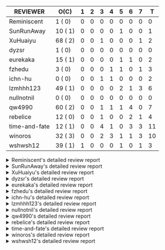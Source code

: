 |   REVIEWER    |  O(C)   | 1 | 2 | 3 | 4 | 5 | 6 | 7 | T  |
|---------------|---------|---|---|---|---|---|---|---|----|
| Reminiscent   |  1 ( 0) | 0 | 0 | 0 | 0 | 0 | 0 | 0 |  0 |
| SunRunAway    | 10 ( 1) | 0 | 0 | 0 | 0 | 1 | 0 | 0 |  1 |
| XuHuaiyu      | 68 ( 2) | 0 | 0 | 1 | 0 | 0 | 0 | 1 |  2 |
| dyzsr         |  1 ( 0) | 0 | 0 | 0 | 0 | 0 | 0 | 0 |  0 |
| eurekaka      | 15 ( 1) | 0 | 0 | 0 | 0 | 1 | 1 | 0 |  2 |
| fzhedu        |  3 ( 0) | 0 | 0 | 0 | 1 | 1 | 0 | 1 |  3 |
| ichn-hu       |  0 ( 0) | 0 | 0 | 1 | 1 | 0 | 0 | 0 |  2 |
| lzmhhh123     | 49 ( 1) | 0 | 0 | 0 | 0 | 2 | 1 | 3 |  6 |
| nullnotnil    |  0 ( 0) | 0 | 0 | 0 | 0 | 0 | 0 | 0 |  0 |
| qw4990        | 60 ( 2) | 0 | 0 | 1 | 1 | 1 | 4 | 0 |  7 |
| rebelice      | 12 ( 0) | 0 | 0 | 1 | 0 | 0 | 2 | 1 |  4 |
| time-and-fate | 12 ( 1) | 0 | 0 | 4 | 1 | 0 | 3 | 3 | 11 |
| winoros       | 32 ( 3) | 0 | 0 | 2 | 3 | 1 | 1 | 3 | 10 |
| wshwsh12      | 39 ( 1) | 1 | 0 | 0 | 0 | 1 | 0 | 1 |  3 |


<details> 
  <summary>Reminiscent's detailed review report</summary> 

## To Be Reviewed

|    REPO    |                                                              PR                                                               | C | LASTED |
|------------|-------------------------------------------------------------------------------------------------------------------------------|---|--------|
| tidb/24016 | [planner: fix index-out-of-range error when checking only_full_group_by (#23844)](https://github.com/pingcap/tidb/pull/24016) |   | 46d21h |


## Reviewed in Last 7 Days

| REPO | PR | C | D | R |
|------|----|---|---|---|


</details> 


<details> 
  <summary>SunRunAway's detailed review report</summary> 

## To Be Reviewed

|    REPO    |                                                                  PR                                                                   | C | LASTED  |
|------------|---------------------------------------------------------------------------------------------------------------------------------------|---|---------|
| tidb/19178 | [executor: Refactor probe channel](https://github.com/pingcap/tidb/pull/19178)                                                        |   | 290d19h |
| tidb/19807 | [executor: parallel evaluation for hash aggregate distinct](https://github.com/pingcap/tidb/pull/19807)                               |   | 268d13h |
| tidb/19900 | [executor: enable inline projection for sort&topN](https://github.com/pingcap/tidb/pull/19900)                                        | Y | 263d20h |
| tidb/20140 | [expressions: Support `bin-to-uuid` and `uuid-to-bin`](https://github.com/pingcap/tidb/pull/20140)                                    |   | 251d0h  |
| tidb/21207 | [planner: fix the inappropriate out-of-range range estimation rule](https://github.com/pingcap/tidb/pull/21207)                       |   | 188d21h |
| tidb/21834 | [planner: enhanced index range calculation plan](https://github.com/pingcap/tidb/pull/21834)                                          |   | 165d21h |
| tidb/21878 | [planner: do not push down lock to pointGet/bacthPointGet when selection exists](https://github.com/pingcap/tidb/pull/21878)          |   | 163d20h |
| tidb/21956 | [planner/preprocessor: disallow into-outfile clause in some place](https://github.com/pingcap/tidb/pull/21956)                        |   | 159d1h  |
| tidb/22217 | [*: rewrite origin SQL with default DB for SQL bindings (#21275)](https://github.com/pingcap/tidb/pull/22217)                         |   | 144d20h |
| tidb/22379 | [[experiment] executor: allow aggregation to spill disk when running out of memory quota](https://github.com/pingcap/tidb/pull/22379) |   | 137d21h |


## Reviewed in Last 7 Days

|   REPO    |                                   PR                                   | C | D |  R   |
|-----------|------------------------------------------------------------------------|---|---|------|
| docs/5647 | [Add documentation for SEM](https://github.com/pingcap/docs/pull/5647) |   | 5 | 7d5h |


</details> 


<details> 
  <summary>XuHuaiyu's detailed review report</summary> 

## To Be Reviewed

|     REPO     |                                                                              PR                                                                               | C | LASTED  |
|--------------|---------------------------------------------------------------------------------------------------------------------------------------------------------------|---|---------|
| docs-cn/5561 | [Add sql optimization-related docs to toc](https://github.com/pingcap/docs-cn/pull/5561)                                                                      |   | 97d17h  |
| tidb/19900   | [executor: enable inline projection for sort&topN](https://github.com/pingcap/tidb/pull/19900)                                                                | Y | 263d20h |
| docs/5699    | [Add documentation for TiDB specific SQL functions](https://github.com/pingcap/docs/pull/5699)                                                                |   | 4d18h   |
| tidb/19957   | [executor: add builtin aggregate function `json_arrayagg`](https://github.com/pingcap/tidb/pull/19957)                                                        | Y | 261d16h |
| tidb/20140   | [expressions: Support `bin-to-uuid` and `uuid-to-bin`](https://github.com/pingcap/tidb/pull/20140)                                                            |   | 251d0h  |
| tidb/20790   | [collation: add pinyin collation for chinese charset support](https://github.com/pingcap/tidb/pull/20790)                                                     |   | 208d23h |
| tidb/21064   | [planner, executor: fix cast not check error](https://github.com/pingcap/tidb/pull/21064)                                                                     |   | 196d11h |
| tidb/21334   | [*: make rollback work on user-defined variables](https://github.com/pingcap/tidb/pull/21334)                                                                 |   | 185d16h |
| tidb/21401   | [expression: incompatibility with MySQL for ADDTIME()](https://github.com/pingcap/tidb/pull/21401)                                                            |   | 181d13h |
| tidb/21536   | [executor: add slow-log file meta cache to avoid repeat read file meta information](https://github.com/pingcap/tidb/pull/21536)                               |   | 174d17h |
| tidb/21564   | [ddl: fix Incorrect behavior of NO_ZERO_DATE when altering table](https://github.com/pingcap/tidb/pull/21564)                                                 |   | 173d18h |
| tidb/22131   | [privilege: remove leading and trailing space when create user and role](https://github.com/pingcap/tidb/pull/22131)                                          |   | 150d21h |
| tidb/22163   | [expression: separated arithmeticMinusIntSig](https://github.com/pingcap/tidb/pull/22163)                                                                     |   | 146d15h |
| tidb/22186   | [executor: fix select into outfile with year type column has no data (#22175)](https://github.com/pingcap/tidb/pull/22186)                                    |   | 145d18h |
| tidb/22616   | [expression: from_unixtime accept 64-bit integers](https://github.com/pingcap/tidb/pull/22616)                                                                |   | 122d1h  |
| tidb/22631   | [executor: refine window processor](https://github.com/pingcap/tidb/pull/22631)                                                                               |   | 120d1h  |
| tidb/22696   | [expression: enable arithmetic Mod push down](https://github.com/pingcap/tidb/pull/22696)                                                                     |   | 116d19h |
| tidb/22711   | [executor: Fix inline schema name](https://github.com/pingcap/tidb/pull/22711)                                                                                |   | 116d14h |
| tidb/22722   | [planner, errno: make error code of ErrMixOfGroupFuncAndFields consistent with MySQL](https://github.com/pingcap/tidb/pull/22722)                             |   | 115d23h |
| tidb/23012   | [executor: fix affected rows of ddls and complete uint tests](https://github.com/pingcap/tidb/pull/23012)                                                     |   | 91d19h  |
| tidb/23295   | [util, types: don't let SPM be affected by charset (#23161)](https://github.com/pingcap/tidb/pull/23295)                                                      |   | 79d14h  |
| tidb/23336   | [expression: fix unexpected constant fold when year compare string (#23281)](https://github.com/pingcap/tidb/pull/23336)                                      |   | 75d21h  |
| tidb/23348   | [planner: show cast type in EXPLAIN in coptask (#23123)](https://github.com/pingcap/tidb/pull/23348)                                                          |   | 75d20h  |
| tidb/23350   | [util/stringutil, util/ranger, planner: use hierarchical separators to simplify the parsing for info of EXPLAIN ](https://github.com/pingcap/tidb/pull/23350) |   | 75d20h  |
| tidb/23398   | [expression: fix refine compare constant (#23339)](https://github.com/pingcap/tidb/pull/23398)                                                                |   | 73d20h  |
| tidb/23405   | [domain: remove the exit chan, use context](https://github.com/pingcap/tidb/pull/23405)                                                                       |   | 73d19h  |
| tidb/23433   | [WIP: speed up for slow query logs retrieving ](https://github.com/pingcap/tidb/pull/23433)                                                                   |   | 72d19h  |
| tidb/23497   | [expression: Let TiDB use Hyperscan to support multi-pattern-match](https://github.com/pingcap/tidb/pull/23497)                                               |   | 68d0h   |
| tidb/23562   | [execution: reuse iterator in hash join](https://github.com/pingcap/tidb/pull/23562)                                                                          |   | 66d15h  |
| tidb/23640   | [*: fix the bug about YEAR(0.9) returns NULL instead of 0 in NO_ZERO_DATE mode](https://github.com/pingcap/tidb/pull/23640)                                   |   | 62d15h  |
| tidb/23661   | [expression: Maintain separate scalar function pushdown lists for each engine instead of unified. (#23284)](https://github.com/pingcap/tidb/pull/23661)       |   | 61d22h  |
| tidb/23884   | [Metric: Collect TiKV Read Duration Metric for SLI/SLO](https://github.com/pingcap/tidb/pull/23884)                                                           |   | 53d22h  |
| tidb/23964   | [executor: GROUP_CONCAT(float) is not compatible with mysql](https://github.com/pingcap/tidb/pull/23964)                                                      |   | 48d19h  |
| tidb/24016   | [planner: fix index-out-of-range error when checking only_full_group_by (#23844)](https://github.com/pingcap/tidb/pull/24016)                                 |   | 46d21h  |
| tidb/24033   | [statistics: fix some unstable tests in global stats (#23502)](https://github.com/pingcap/tidb/pull/24033)                                                    |   | 46d11h  |
| tidb/24053   | [executor: fix wrong convert from bit to string when do projection (#23960)](https://github.com/pingcap/tidb/pull/24053)                                      |   | 45d18h  |
| tidb/24061   | [statistics: fix some potential panic in statistics (#23988)](https://github.com/pingcap/tidb/pull/24061)                                                     |   | 45d15h  |
| tidb/24079   | [planner: change descScanFactor to scanFactor when ExpectedCount is small. (#23972)](https://github.com/pingcap/tidb/pull/24079)                              |   | 44d22h  |
| tidb/24155   | [planner, executor: fix index merge partial table scan schema (#23936)](https://github.com/pingcap/tidb/pull/24155)                                           |   | 40d22h  |
| tidb/24179   | [expression: fix float64 overflow check in plus/minus real function](https://github.com/pingcap/tidb/pull/24179)                                              |   | 40d1h   |
| tidb/24228   | [executor: skip TestPrepareStmtAfterIsolationReadChange when race enable (#24200)](https://github.com/pingcap/tidb/pull/24228)                                |   | 38d0h   |
| tidb/24229   | [executor: speed up race test TestInsertReorgDelete (#24208)](https://github.com/pingcap/tidb/pull/24229)                                                     |   | 37d23h  |
| tidb/24234   | [executor: skip TestMppExecution when race is enabled (#24222)](https://github.com/pingcap/tidb/pull/24234)                                                   |   | 37d20h  |
| tidb/24241   | [planner/core: remove random test to reduce CI time (#24207)](https://github.com/pingcap/tidb/pull/24241)                                                     |   | 37d17h  |
| tidb/24267   | [expression: fix wrong flen infer for bit constant (#23867)](https://github.com/pingcap/tidb/pull/24267)                                                      |   | 35d20h  |
| tidb/24287   | [planner/core: support union all for mpp.](https://github.com/pingcap/tidb/pull/24287)                                                                        |   | 34d21h  |
| tidb/24341   | [executor: fix projection executor panic and add failpoint test (#24231)](https://github.com/pingcap/tidb/pull/24341)                                         |   | 32d22h  |
| tidb/24345   | [executor: fix data race of parallel apply operator (#24257)](https://github.com/pingcap/tidb/pull/24345)                                                     |   | 32d21h  |
| tidb/24354   | [expression: fix wrong type infer for agg function when type is null (#24290)](https://github.com/pingcap/tidb/pull/24354)                                    |   | 32d19h  |
| tidb/24371   | [*: avoid create new parser object in prepared exec](https://github.com/pingcap/tidb/pull/24371)                                                              |   | 31d22h  |
| tidb/24466   | [test: fix unstable TestIssue20658 (#24425)](https://github.com/pingcap/tidb/pull/24466)                                                                      |   | 23d17h  |
| tidb/24488   | [planner: let CopTiFlashConcurrencyFactor inflence the cost of whole plan (#24157)](https://github.com/pingcap/tidb/pull/24488)                               |   | 22d20h  |
| tidb/24489   | [planner: clone possible properties before saving them (#24204)](https://github.com/pingcap/tidb/pull/24489)                                                  |   | 22d19h  |
| tidb/24671   | [(DNM) Revert "planner, executor: enable inline projection for Limit (#20288)"](https://github.com/pingcap/tidb/pull/24671)                                   |   | 16d18h  |
| tidb/24772   | [executor: fix wrong enum key in point get (#24618)](https://github.com/pingcap/tidb/pull/24772)                                                              |   | 11d9h   |
| tidb/24802   | [executor: add table name in log (#24666)](https://github.com/pingcap/tidb/pull/24802)                                                                        |   | 10d18h  |
| tidb/24803   | [[DNM] Batch mode](https://github.com/pingcap/tidb/pull/24803)                                                                                                |   | 10d17h  |
| tidb/24809   | [executor: add CTEExec and CTETableReaderExec](https://github.com/pingcap/tidb/pull/24809)                                                                    |   | 10d1h   |
| tidb/24816   | [*: fix inconsistent spelling "Sql"](https://github.com/pingcap/tidb/pull/24816)                                                                              |   | 9d22h   |
| tidb/24824   | [executor: fix index join panic on prefix index on some cases (#24568)](https://github.com/pingcap/tidb/pull/24824)                                           |   | 9d20h   |
| tidb/24867   | [ddl: add admin_checksum_table compatibility for temporary table](https://github.com/pingcap/tidb/pull/24867)                                                 |   | 6d14h   |
| tidb/24889   | [types: warning information is inconsistent with MySQL when convert string to double/float](https://github.com/pingcap/tidb/pull/24889)                       |   | 5d16h   |
| tidb/24892   | [*: use pprof profile to collect CPU time group by SQL and plan digest](https://github.com/pingcap/tidb/pull/24892)                                           |   | 5d14h   |
| tidb/24913   | [planner: fix incorrect usage of UNION and INTO](https://github.com/pingcap/tidb/pull/24913)                                                                  |   | 4d1h    |
| tidb/24915   | [expresssion: determine the field type of control function with enum type (#24830)](https://github.com/pingcap/tidb/pull/24915)                               |   | 4d0h    |
| tidb/24931   | [variable: make tx_read_ts mutual exclude with tidb_snapshot](https://github.com/pingcap/tidb/pull/24931)                                                     |   | 3d18h   |
| tidb/24935   | [executor: make the ParallelApply be safe to be called again after returning empty results](https://github.com/pingcap/tidb/pull/24935)                       |   | 3d17h   |
| tidb/24983   | [*: ddl compatibility test completion](https://github.com/pingcap/tidb/pull/24983)                                                                            |   | 0h      |


## Reviewed in Last 7 Days

|     REPO     |                                             PR                                             | C | D |   R   |
|--------------|--------------------------------------------------------------------------------------------|---|---|-------|
| tidb/24809   | [executor: add CTEExec and CTETableReaderExec](https://github.com/pingcap/tidb/pull/24809) |   | 3 | 7d7h  |
| docs-cn/6270 | [releases: add tidb 4.0.13 release notes](https://github.com/pingcap/docs-cn/pull/6270)    |   | 7 | 10d2h |


</details> 


<details> 
  <summary>dyzsr's detailed review report</summary> 

## To Be Reviewed

|    REPO    |                                                                 PR                                                                  | C | LASTED |
|------------|-------------------------------------------------------------------------------------------------------------------------------------|---|--------|
| tidb/24018 | [ranger: fix the range construction behavior when the column's type is `YEAR` (#23559)](https://github.com/pingcap/tidb/pull/24018) |   | 46d20h |


## Reviewed in Last 7 Days

| REPO | PR | C | D | R |
|------|----|---|---|---|


</details> 


<details> 
  <summary>eurekaka's detailed review report</summary> 

## To Be Reviewed

|    REPO    |                                                                PR                                                                | C | LASTED  |
|------------|----------------------------------------------------------------------------------------------------------------------------------|---|---------|
| tidb/20877 | [statistics: collect index usage information](https://github.com/pingcap/tidb/pull/20877)                                        |   | 206d19h |
| tidb/23316 | [planner: Fix rebuild range for prepared plan](https://github.com/pingcap/tidb/pull/23316)                                       |   | 76d19h  |
| tidb/23373 | [executor: fix get var expr when session var is hex literal (#23241)](https://github.com/pingcap/tidb/pull/23373)                |   | 74d21h  |
| tidb/23760 | [collation: fix tidb panic when compare string with collation](https://github.com/pingcap/tidb/pull/23760)                       |   | 60d16h  |
| tidb/24033 | [statistics: fix some unstable tests in global stats (#23502)](https://github.com/pingcap/tidb/pull/24033)                       |   | 46d11h  |
| tidb/24061 | [statistics: fix some potential panic in statistics (#23988)](https://github.com/pingcap/tidb/pull/24061)                        |   | 45d15h  |
| tidb/24079 | [planner: change descScanFactor to scanFactor when ExpectedCount is small. (#23972)](https://github.com/pingcap/tidb/pull/24079) |   | 44d22h  |
| tidb/24147 | [docs/design: add proposal for common table expression](https://github.com/pingcap/tidb/pull/24147)                              |   | 41d1h   |
| tidb/24155 | [planner, executor: fix index merge partial table scan schema (#23936)](https://github.com/pingcap/tidb/pull/24155)              |   | 40d22h  |
| tidb/24633 | [planner: fix incorrect TableDual plan built from nulleq (#24596)](https://github.com/pingcap/tidb/pull/24633)                   | Y | 17d16h  |
| tidb/24635 | [ranger: fix the case which could have duplicate ranges (#24590)](https://github.com/pingcap/tidb/pull/24635)                    |   | 17d16h  |
| tidb/24649 | [server: close the temporary session in HTTP API to avoid memory leak (#24339)](https://github.com/pingcap/tidb/pull/24649)      |   | 17d2h   |
| tidb/24650 | [server: close the temporary session in HTTP API to avoid memory leak (#24339)](https://github.com/pingcap/tidb/pull/24650)      |   | 17d2h   |
| tidb/24860 | [executor: parallel some part of the sampling-based analyze](https://github.com/pingcap/tidb/pull/24860)                         |   | 6d18h   |
| tidb/24958 | [statistics: relax the check of the OutOfRange](https://github.com/pingcap/tidb/pull/24958)                                      |   | 2d18h   |


## Reviewed in Last 7 Days

|     REPO     |                                                       PR                                                       | C | D |   R    |
|--------------|----------------------------------------------------------------------------------------------------------------|---|---|--------|
| docs-cn/6270 | [releases: add tidb 4.0.13 release notes](https://github.com/pingcap/docs-cn/pull/6270)                        |   | 5 | 11d21h |
| tidb/24623   | [statistics: fix the unexpected estimation error on full sampling](https://github.com/pingcap/tidb/pull/24623) |   | 6 | 11d22h |


</details> 


<details> 
  <summary>fzhedu's detailed review report</summary> 

## To Be Reviewed

|    REPO    |                                                               PR                                                                | C | LASTED |
|------------|---------------------------------------------------------------------------------------------------------------------------------|---|--------|
| tidb/24341 | [executor: fix projection executor panic and add failpoint test (#24231)](https://github.com/pingcap/tidb/pull/24341)           |   | 32d22h |
| tidb/24488 | [planner: let CopTiFlashConcurrencyFactor inflence the cost of whole plan (#24157)](https://github.com/pingcap/tidb/pull/24488) |   | 22d20h |
| tidb/24724 | [store/copr: balance region for batch cop task (#24521)](https://github.com/pingcap/tidb/pull/24724)                            |   | 12d18h |


## Reviewed in Last 7 Days

|   REPO    |                                   PR                                   | C | D |  R   |
|-----------|------------------------------------------------------------------------|---|---|------|
| tics/1956 | [support cartesian join](https://github.com/pingcap/tics/pull/1956)    |   | 4 | 5d5h |
| tics/1996 | [Refine performance of MPP](https://github.com/pingcap/tics/pull/1996) |   | 5 | 12h  |
| tics/1986 | [Remove unstable test.](https://github.com/pingcap/tics/pull/1986)     |   | 7 | 0h   |


</details> 


<details> 
  <summary>ichn-hu's detailed review report</summary> 

## To Be Reviewed

| REPO | PR | C | LASTED |
|------|----|---|--------|


## Reviewed in Last 7 Days

|    REPO    |                                                              PR                                                               | C | D |  R   |
|------------|-------------------------------------------------------------------------------------------------------------------------------|---|---|------|
| tidb/24950 | [expression: builtin function current_date() and curdate() should return DATE t…](https://github.com/pingcap/tidb/pull/24950) |   | 3 | 1h   |
| tidb/24899 | [executor: open childExec during execution for UnionExec](https://github.com/pingcap/tidb/pull/24899)                         |   | 4 | 1d6h |


</details> 


<details> 
  <summary>lzmhhh123's detailed review report</summary> 

## To Be Reviewed

|    REPO    |                                                                               PR                                                                               | C | LASTED  |
|------------|----------------------------------------------------------------------------------------------------------------------------------------------------------------|---|---------|
| tidb/20444 | [expression: add json_merge_patch](https://github.com/pingcap/tidb/pull/20444)                                                                                 |   | 228d23h |
| tidb/20465 | [expression: add uuidShortFunction](https://github.com/pingcap/tidb/pull/20465)                                                                                |   | 227d21h |
| tidb/20642 | [executor: modify admin executors to support partitioned table with global index](https://github.com/pingcap/tidb/pull/20642)                                  |   | 216d18h |
| tidb/20903 | [planner: fix confused and unnecessary double-projection in plans.](https://github.com/pingcap/tidb/pull/20903)                                                |   | 205d19h |
| tidb/21018 | [planner: don't push down null sensitive join conditions (#19620)](https://github.com/pingcap/tidb/pull/21018)                                                 |   | 199d19h |
| tidb/21195 | [brie: integrate lightning to suport IMPORT statement](https://github.com/pingcap/tidb/pull/21195)                                                             |   | 189d1h  |
| tidb/21334 | [*: make rollback work on user-defined variables](https://github.com/pingcap/tidb/pull/21334)                                                                  |   | 185d16h |
| tidb/21347 | [session: make rollback work on global variables](https://github.com/pingcap/tidb/pull/21347)                                                                  |   | 184d22h |
| tidb/21487 | [*: ensure TABLE statement works](https://github.com/pingcap/tidb/pull/21487)                                                                                  |   | 178d7h  |
| tidb/21651 | [planner: allow filter condition pushing down to IndexScan for prefix index](https://github.com/pingcap/tidb/pull/21651)                                       |   | 171d16h |
| tidb/22126 | [*: add `sys` schema, `sys.SCHEMA_UNUSED_INDEXES` view and `sys.SCHEMA_INDEX_USAGE` view](https://github.com/pingcap/tidb/pull/22126)                          |   | 150d22h |
| tidb/22361 | [table: fix insert into _tidb_rowid panic and rebase it if needed (#22062)](https://github.com/pingcap/tidb/pull/22361)                                        |   | 138d22h |
| tidb/22372 | [executor: fix SelectForUpdate in decorrelated subquery under pessimistic mode](https://github.com/pingcap/tidb/pull/22372)                                    |   | 138d12h |
| tidb/22478 | [planner, executor: fix query partition table with global unique index get wrong result](https://github.com/pingcap/tidb/pull/22478)                           |   | 129d15h |
| tidb/22631 | [executor: refine window processor](https://github.com/pingcap/tidb/pull/22631)                                                                                |   | 120d1h  |
| tidb/22699 | [brie: add error info column and history backup/restore info in sql](https://github.com/pingcap/tidb/pull/22699)                                               |   | 116d18h |
| tidb/23149 | [core: support left join and right join for join reorder](https://github.com/pingcap/tidb/pull/23149)                                                          |   | 85d14h  |
| tidb/23348 | [planner: show cast type in EXPLAIN in coptask (#23123)](https://github.com/pingcap/tidb/pull/23348)                                                           |   | 75d20h  |
| tidb/23373 | [executor: fix get var expr when session var is hex literal (#23241)](https://github.com/pingcap/tidb/pull/23373)                                              |   | 74d21h  |
| tidb/23661 | [expression: Maintain separate scalar function pushdown lists for each engine instead of unified. (#23284)](https://github.com/pingcap/tidb/pull/23661)        |   | 61d22h  |
| tidb/23703 | [expression: fix approx_percent panic on bit column (#23687)](https://github.com/pingcap/tidb/pull/23703)                                                      |   | 61d16h  |
| tidb/23760 | [collation: fix tidb panic when compare string with collation](https://github.com/pingcap/tidb/pull/23760)                                                     |   | 60d16h  |
| tidb/23940 | [config, ddl: allow auto inc columns in generated columns and expression indexes](https://github.com/pingcap/tidb/pull/23940)                                  |   | 50d20h  |
| tidb/23968 | [statistics: fix unstable TestDropPartitionStats test](https://github.com/pingcap/tidb/pull/23968)                                                             |   | 48d17h  |
| tidb/23987 | [executor: Implements json_arrayagg function](https://github.com/pingcap/tidb/pull/23987)                                                                      |   | 47d20h  |
| tidb/24016 | [planner: fix index-out-of-range error when checking only_full_group_by (#23844)](https://github.com/pingcap/tidb/pull/24016)                                  |   | 46d21h  |
| tidb/24018 | [ranger: fix the range construction behavior when the column's type is `YEAR` (#23559)](https://github.com/pingcap/tidb/pull/24018)                            |   | 46d20h  |
| tidb/24151 | [ddl: admin show ddl jobs output confusing with multiple jobs](https://github.com/pingcap/tidb/pull/24151)                                                     |   | 40d23h  |
| tidb/24155 | [planner, executor: fix index merge partial table scan schema (#23936)](https://github.com/pingcap/tidb/pull/24155)                                            |   | 40d22h  |
| tidb/24186 | [executor: make column default value being aware of NO_ZERO_IN_DATE (#24174)](https://github.com/pingcap/tidb/pull/24186)                                      |   | 39d21h  |
| tidb/24211 | [*: support txn retry when auto id meets duplicate entry](https://github.com/pingcap/tidb/pull/24211)                                                          |   | 38d15h  |
| tidb/24234 | [executor: skip TestMppExecution when race is enabled (#24222)](https://github.com/pingcap/tidb/pull/24234)                                                    |   | 37d20h  |
| tidb/24268 | [expression: fix cast real, decimal to time (#24120)](https://github.com/pingcap/tidb/pull/24268)                                                              |   | 35d19h  |
| tidb/24341 | [executor: fix projection executor panic and add failpoint test (#24231)](https://github.com/pingcap/tidb/pull/24341)                                          |   | 32d22h  |
| tidb/24423 | [executor, statistics: support prefix column index case for full sampling analyze](https://github.com/pingcap/tidb/pull/24423)                                 |   | 24d20h  |
| tidb/24539 | [statistics: dump FMSketch to KV only for partition table with dynamic prune mode (#24453)](https://github.com/pingcap/tidb/pull/24539)                        |   | 19d23h  |
| tidb/24551 | [planner: create new column slice in PreparePossibleProperties (#24342)](https://github.com/pingcap/tidb/pull/24551)                                           |   | 19d18h  |
| tidb/24600 | [store/tikv: change backoff type for missed tiflash peer. (#24577)](https://github.com/pingcap/tidb/pull/24600)                                                |   | 18d14h  |
| tidb/24612 | [planner/core: refresh stale regions in cache for batch cop response (#24457)](https://github.com/pingcap/tidb/pull/24612)                                     |   | 17d23h  |
| tidb/24633 | [planner: fix incorrect TableDual plan built from nulleq (#24596)](https://github.com/pingcap/tidb/pull/24633)                                                 | Y | 17d16h  |
| tidb/24641 | [ddl: converts NULL to NOT NULL for column types with NULL data reports err](https://github.com/pingcap/tidb/pull/24641)                                       |   | 17d13h  |
| tidb/24778 | [expression: Push down group concat to TiFlash](https://github.com/pingcap/tidb/pull/24778)                                                                    |   | 11d0h   |
| tidb/24801 | [expression: support cast real/int as real (#24670)](https://github.com/pingcap/tidb/pull/24801)                                                               |   | 10d18h  |
| tidb/24806 | [config: ignore tiflash when show config (#24770)](https://github.com/pingcap/tidb/pull/24806)                                                                 |   | 10d13h  |
| tidb/24915 | [expresssion: determine the field type of control function with enum type (#24830)](https://github.com/pingcap/tidb/pull/24915)                                |   | 4d0h    |
| tidb/24919 | [store/helper, infoschema: fix the bug that cannot find down-peer (#24881)](https://github.com/pingcap/tidb/pull/24919)                                        |   | 3d23h   |
| tidb/24921 | [planner: update IsCompleteModeAgg and transform function of RuleInjectProjectionBelowAgg to fix distinct agg bug](https://github.com/pingcap/tidb/pull/24921) |   | 3d21h   |
| tidb/24935 | [executor: make the ParallelApply be safe to be called again after returning empty results](https://github.com/pingcap/tidb/pull/24935)                        |   | 3d17h   |
| tidb/24938 | [executor: Error message is inconsistent with MySQL when execute insert into operationn](https://github.com/pingcap/tidb/pull/24938)                           |   | 3d17h   |


## Reviewed in Last 7 Days

|    REPO    |                                                           PR                                                           | C | D |   R    |
|------------|------------------------------------------------------------------------------------------------------------------------|---|---|--------|
| tidb/24830 | [expresssion: determine the field type of control function with enum type](https://github.com/pingcap/tidb/pull/24830) |   | 5 | 5d18h  |
| tidb/24864 | [executor: add more cases about dynamic-mode with union/DML/subquery](https://github.com/pingcap/tidb/pull/24864)      |   | 5 | 1d17h  |
| tidb/24825 | [telemetry: add pk type of clusterindex feature usage information](https://github.com/pingcap/tidb/pull/24825)         |   | 6 | 3d22h  |
| tidb/24250 | [planner: rewrite `LIKE` as range for expression index](https://github.com/pingcap/tidb/pull/24250)                    |   | 7 | 30d4h  |
| tidb/24708 | [planner: fix the ORDER BY column not match the GROUP BY clause](https://github.com/pingcap/tidb/pull/24708)           |   | 7 | 6d3h   |
| tidb/23022 | [executor: create PipelinedWindowExec](https://github.com/pingcap/tidb/pull/23022)                                     |   | 7 | 83d21h |


</details> 


<details> 
  <summary>nullnotnil's detailed review report</summary> 

## To Be Reviewed

| REPO | PR | C | LASTED |
|------|----|---|--------|


## Reviewed in Last 7 Days

| REPO | PR | C | D | R |
|------|----|---|---|---|


</details> 


<details> 
  <summary>qw4990's detailed review report</summary> 

## To Be Reviewed

|     REPO     |                                                                           PR                                                                            | C | LASTED  |
|--------------|---------------------------------------------------------------------------------------------------------------------------------------------------------|---|---------|
| docs-cn/5561 | [Add sql optimization-related docs to toc](https://github.com/pingcap/docs-cn/pull/5561)                                                                |   | 97d17h  |
| tidb/19029   | [types: fix unexpected NOT_NULL flags](https://github.com/pingcap/tidb/pull/19029)                                                                      |   | 298d0h  |
| docs/5498    | [partitioning: Corrected partition management](https://github.com/pingcap/docs/pull/5498)                                                               |   | 34d21h  |
| tidb/20708   | [*: separate auto_increment ID allocator from _tidb_rowid allocator](https://github.com/pingcap/tidb/pull/20708)                                        |   | 213d22h |
| tidb/21018   | [planner: don't push down null sensitive join conditions (#19620)](https://github.com/pingcap/tidb/pull/21018)                                          |   | 199d19h |
| tidb/21318   | [planner, expression: use the range of column types to simplify expressions](https://github.com/pingcap/tidb/pull/21318)                                |   | 185d21h |
| tidb/21401   | [expression: incompatibility with MySQL for ADDTIME()](https://github.com/pingcap/tidb/pull/21401)                                                      |   | 181d13h |
| tidb/21508   | [execution: fix dayofweek('0000-00-00') behavior](https://github.com/pingcap/tidb/pull/21508)                                                           |   | 177d12h |
| tidb/21887   | [types: support %X %V %W formats for STR_TO_DATE()](https://github.com/pingcap/tidb/pull/21887)                                                         |   | 162d13h |
| tidb/22146   | [executor: forbid SFU on view](https://github.com/pingcap/tidb/pull/22146)                                                                              |   | 147d0h  |
| tidb/22217   | [*: rewrite origin SQL with default DB for SQL bindings (#21275)](https://github.com/pingcap/tidb/pull/22217)                                           |   | 144d20h |
| tidb/22234   | [executor, planner: ON DUPLICATE UPDATE can refer to un-project col (#14412)](https://github.com/pingcap/tidb/pull/22234)                               |   | 144d17h |
| tidb/22261   | [time: fix parse datetime won't truncate the reluctant string (#22232)](https://github.com/pingcap/tidb/pull/22261)                                     |   | 143d21h |
| tidb/22374   | [expression: separated arithmeticIntDivideSig](https://github.com/pingcap/tidb/pull/22374)                                                              |   | 138d2h  |
| tidb/22415   | [ddl: refactor bundle[2/2] [6/6]](https://github.com/pingcap/tidb/pull/22415)                                                                           |   | 134d19h |
| tidb/22416   | [core: fix subQuery at projection in only_full_group](https://github.com/pingcap/tidb/pull/22416)                                                       | Y | 134d14h |
| tidb/22541   | [expression: Support builtin function SOUNDEX](https://github.com/pingcap/tidb/pull/22541)                                                              |   | 124d11h |
| tidb/22862   | [brie: fix the problem that ddl restored by BR via SQL is not replicated to downstream](https://github.com/pingcap/tidb/pull/22862)                     |   | 98d1h   |
| tidb/23022   | [executor: create PipelinedWindowExec](https://github.com/pingcap/tidb/pull/23022)                                                                      |   | 90d20h  |
| tidb/23295   | [util, types: don't let SPM be affected by charset (#23161)](https://github.com/pingcap/tidb/pull/23295)                                                |   | 79d14h  |
| tidb/23316   | [planner: Fix rebuild range for prepared plan](https://github.com/pingcap/tidb/pull/23316)                                                              |   | 76d19h  |
| tidb/23373   | [executor: fix get var expr when session var is hex literal (#23241)](https://github.com/pingcap/tidb/pull/23373)                                       |   | 74d21h  |
| tidb/23398   | [expression: fix refine compare constant (#23339)](https://github.com/pingcap/tidb/pull/23398)                                                          |   | 73d20h  |
| tidb/23590   | [planner, table: optimize the list partition pruner for range query](https://github.com/pingcap/tidb/pull/23590)                                        |   | 65d18h  |
| tidb/23661   | [expression: Maintain separate scalar function pushdown lists for each engine instead of unified. (#23284)](https://github.com/pingcap/tidb/pull/23661) |   | 61d22h  |
| tidb/23730   | [distsql/*: typo fix for `dispatches`](https://github.com/pingcap/tidb/pull/23730)                                                                      |   | 60d21h  |
| tidb/23796   | [tests: make TestIndexLookupMergeJoinHang and TestIssue18068 stable (#23741)](https://github.com/pingcap/tidb/pull/23796)                               |   | 59d22h  |
| tidb/23963   | [executor: checking chunk is full precedes filtering](https://github.com/pingcap/tidb/pull/23963)                                                       |   | 48d19h  |
| tidb/23987   | [executor: Implements json_arrayagg function](https://github.com/pingcap/tidb/pull/23987)                                                               |   | 47d20h  |
| tidb/24018   | [ranger: fix the range construction behavior when the column's type is `YEAR` (#23559)](https://github.com/pingcap/tidb/pull/24018)                     |   | 46d20h  |
| tidb/24229   | [executor: speed up race test TestInsertReorgDelete (#24208)](https://github.com/pingcap/tidb/pull/24229)                                               |   | 37d23h  |
| tidb/24241   | [planner/core: remove random test to reduce CI time (#24207)](https://github.com/pingcap/tidb/pull/24241)                                               |   | 37d17h  |
| tidb/24267   | [expression: fix wrong flen infer for bit constant (#23867)](https://github.com/pingcap/tidb/pull/24267)                                                |   | 35d20h  |
| tidb/24354   | [expression: fix wrong type infer for agg function when type is null (#24290)](https://github.com/pingcap/tidb/pull/24354)                              |   | 32d19h  |
| tidb/24374   | [planner: filter conflict read_from_storage hints (#24313)](https://github.com/pingcap/tidb/pull/24374)                                                 |   | 31d21h  |
| tidb/24382   | [statistics: trigger auto-analyze based on histogram row count](https://github.com/pingcap/tidb/pull/24382)                                             |   | 31d18h  |
| tidb/24432   | [store/copr: invalidate stale regions for Mpp query. (#24410)](https://github.com/pingcap/tidb/pull/24432)                                              |   | 24d18h  |
| tidb/24466   | [test: fix unstable TestIssue20658 (#24425)](https://github.com/pingcap/tidb/pull/24466)                                                                |   | 23d17h  |
| tidb/24493   | [store/cop: reload region every time when meeting io error (#24447)](https://github.com/pingcap/tidb/pull/24493)                                        |   | 22d18h  |
| tidb/24539   | [statistics: dump FMSketch to KV only for partition table with dynamic prune mode (#24453)](https://github.com/pingcap/tidb/pull/24539)                 |   | 19d23h  |
| tidb/24551   | [planner: create new column slice in PreparePossibleProperties (#24342)](https://github.com/pingcap/tidb/pull/24551)                                    |   | 19d18h  |
| tidb/24575   | [*: introduce snapshot into analyze](https://github.com/pingcap/tidb/pull/24575)                                                                        |   | 18d20h  |
| tidb/24633   | [planner: fix incorrect TableDual plan built from nulleq (#24596)](https://github.com/pingcap/tidb/pull/24633)                                          | Y | 17d16h  |
| tidb/24635   | [ranger: fix the case which could have duplicate ranges (#24590)](https://github.com/pingcap/tidb/pull/24635)                                           |   | 17d16h  |
| tidb/24663   | [planner: include schema name when checking duplicate table aliases](https://github.com/pingcap/tidb/pull/24663)                                        |   | 16d19h  |
| tidb/24691   | [executor: optimize warning information when query table information_schema.cluster_config](https://github.com/pingcap/tidb/pull/24691)                 |   | 13d17h  |
| tidb/24711   | [expression: add builtin function ``json_merge_patch``](https://github.com/pingcap/tidb/pull/24711)                                                     |   | 12d22h  |
| tidb/24772   | [executor: fix wrong enum key in point get (#24618)](https://github.com/pingcap/tidb/pull/24772)                                                        |   | 11d9h   |
| tidb/24793   | [planner: avoid unnecessary cartesian product for IN expressions on multi-columns](https://github.com/pingcap/tidb/pull/24793)                          |   | 10d20h  |
| tidb/24802   | [executor: add table name in log (#24666)](https://github.com/pingcap/tidb/pull/24802)                                                                  |   | 10d18h  |
| tidb/24824   | [executor: fix index join panic on prefix index on some cases (#24568)](https://github.com/pingcap/tidb/pull/24824)                                     |   | 9d20h   |
| tidb/24848   | [expression: Support cast decimal as real push down to TiFlash](https://github.com/pingcap/tidb/pull/24848)                                             |   | 7d14h   |
| tidb/24860   | [executor: parallel some part of the sampling-based analyze](https://github.com/pingcap/tidb/pull/24860)                                                |   | 6d18h   |
| tidb/24862   | [planner: keep the original join schema in predicate pushdown](https://github.com/pingcap/tidb/pull/24862)                                              |   | 6d17h   |
| tidb/24906   | [statistics: fix the top-n size to not hold the small things](https://github.com/pingcap/tidb/pull/24906)                                               |   | 4d19h   |
| tidb/24907   | [cmd: add tests for CTE](https://github.com/pingcap/tidb/pull/24907)                                                                                    |   | 4d19h   |
| tidb/24915   | [expresssion: determine the field type of control function with enum type (#24830)](https://github.com/pingcap/tidb/pull/24915)                         |   | 4d0h    |
| tidb/24926   | [executor: hide tx_read_ts from show variables](https://github.com/pingcap/tidb/pull/24926)                                                             |   | 3d20h   |
| tidb/24937   | [planner: generate correct number of rows when all agg funcs are pruned](https://github.com/pingcap/tidb/pull/24937)                                    |   | 3d17h   |
| tidb/24958   | [statistics: relax the check of the OutOfRange](https://github.com/pingcap/tidb/pull/24958)                                                             |   | 2d18h   |


## Reviewed in Last 7 Days

|    REPO    |                                                                    PR                                                                    | C | D |   R   |
|------------|------------------------------------------------------------------------------------------------------------------------------------------|---|---|-------|
| tidb/24792 | [planner: build plan for CTE](https://github.com/pingcap/tidb/pull/24792)                                                                |   | 3 | 7d23h |
| tidb/24689 | [planner: warn for incremental analyze in version 3 stats](https://github.com/pingcap/tidb/pull/24689)                                   |   | 4 | 10d0h |
| tidb/24856 | [planner, executor: support batchget for range and list partition table](https://github.com/pingcap/tidb/pull/24856)                     |   | 5 | 2d4h  |
| tidb/24872 | [table: remove reading from non-specificed partitions in IODKU](https://github.com/pingcap/tidb/pull/24872)                              |   | 6 | 1d9h  |
| tidb/24458 | [planner, executor, statistics: support correlation calc for new sampling method](https://github.com/pingcap/tidb/pull/24458)            |   | 6 | 18d3h |
| tidb/24804 | [executor: do not send snapshot request for (batch) point get on temporary table](https://github.com/pingcap/tidb/pull/24804)            |   | 6 | 5d0h  |
| tidb/24769 | [executor: avoid distsql request for TableReader/IndexReader/IndexLookup on temporary table](https://github.com/pingcap/tidb/pull/24769) |   | 6 | 5d21h |


</details> 


<details> 
  <summary>rebelice's detailed review report</summary> 

## To Be Reviewed

|     REPO     |                                                                 PR                                                                  | C | LASTED |
|--------------|-------------------------------------------------------------------------------------------------------------------------------------|---|--------|
| docs/5185    | [sql-statements, information-schema: add `END_TIME` field for table `ANALYZE_STATUS`](https://github.com/pingcap/docs/pull/5185)    |   | 59d20h |
| docs-cn/5916 | [sql-statements, information-schema: add `END_TIME` field for table `ANALYZE_STATUS`](https://github.com/pingcap/docs-cn/pull/5916) |   | 59d19h |
| tidb/23836   | [parser, core: Implement force_index hint in parser and TiDB](https://github.com/pingcap/tidb/pull/23836)                           |   | 58d20h |
| tidb/24033   | [statistics: fix some unstable tests in global stats (#23502)](https://github.com/pingcap/tidb/pull/24033)                          |   | 46d11h |
| tidb/24306   | [util/ranger: fix func name typo](https://github.com/pingcap/tidb/pull/24306)                                                       |   | 34d1h  |
| tidb/24374   | [planner: filter conflict read_from_storage hints (#24313)](https://github.com/pingcap/tidb/pull/24374)                             |   | 31d21h |
| tidb/24488   | [planner: let CopTiFlashConcurrencyFactor inflence the cost of whole plan (#24157)](https://github.com/pingcap/tidb/pull/24488)     |   | 22d20h |
| tidb/24649   | [server: close the temporary session in HTTP API to avoid memory leak (#24339)](https://github.com/pingcap/tidb/pull/24649)         |   | 17d2h  |
| tidb/24650   | [server: close the temporary session in HTTP API to avoid memory leak (#24339)](https://github.com/pingcap/tidb/pull/24650)         |   | 17d2h  |
| tidb/24669   | [planner: fix "order by + num " can use a column not in select fields](https://github.com/pingcap/tidb/pull/24669)                  |   | 16d18h |
| tidb/24801   | [expression: support cast real/int as real (#24670)](https://github.com/pingcap/tidb/pull/24801)                                    |   | 10d18h |
| tidb/24978   | [core: fix rule-generate-column-substitute invalid](https://github.com/pingcap/tidb/pull/24978)                                     |   | 13h    |


## Reviewed in Last 7 Days

|    REPO    |                                                                                        PR                                                                                        | C | D |  R   |
|------------|----------------------------------------------------------------------------------------------------------------------------------------------------------------------------------|---|---|------|
| tidb/24856 | [planner, executor: support batchget for range and list partition table](https://github.com/pingcap/tidb/pull/24856)                                                             |   | 3 | 4d4h |
| tidb/24872 | [table: remove reading from non-specificed partitions in IODKU](https://github.com/pingcap/tidb/pull/24872)                                                                      |   | 6 | 1d9h |
| tidb/24877 | [executor: update memIndexLookUp to make it can read partition table correctly and add more cases about dynamic-mode with UnionScan](https://github.com/pingcap/tidb/pull/24877) |   | 6 | 2h   |
| tidb/24864 | [executor: add more cases about dynamic-mode with union/DML/subquery](https://github.com/pingcap/tidb/pull/24864)                                                                |   | 7 | 0h   |


</details> 


<details> 
  <summary>time-and-fate's detailed review report</summary> 

## To Be Reviewed

|    REPO    |                                                                   PR                                                                    | C | LASTED  |
|------------|-----------------------------------------------------------------------------------------------------------------------------------------|---|---------|
| tidb/20877 | [statistics: collect index usage information](https://github.com/pingcap/tidb/pull/20877)                                               |   | 206d19h |
| tidb/22416 | [core: fix subQuery at projection in only_full_group](https://github.com/pingcap/tidb/pull/22416)                                       | Y | 134d14h |
| tidb/24155 | [planner, executor: fix index merge partial table scan schema (#23936)](https://github.com/pingcap/tidb/pull/24155)                     |   | 40d22h  |
| tidb/24374 | [planner: filter conflict read_from_storage hints (#24313)](https://github.com/pingcap/tidb/pull/24374)                                 |   | 31d21h  |
| tidb/24382 | [statistics: trigger auto-analyze based on histogram row count](https://github.com/pingcap/tidb/pull/24382)                             |   | 31d18h  |
| tidb/24539 | [statistics: dump FMSketch to KV only for partition table with dynamic prune mode (#24453)](https://github.com/pingcap/tidb/pull/24539) |   | 19d23h  |
| tidb/24556 | [planner: add MergeAdjacentWindow rule for cascades](https://github.com/pingcap/tidb/pull/24556)                                        |   | 19d13h  |
| tidb/24575 | [*: introduce snapshot into analyze](https://github.com/pingcap/tidb/pull/24575)                                                        |   | 18d20h  |
| tidb/24757 | [planner/core: support limit push down](https://github.com/pingcap/tidb/pull/24757)                                                     |   | 11d18h  |
| tidb/24870 | [executor: add limit implementation for CTEExec](https://github.com/pingcap/tidb/pull/24870)                                            |   | 6d13h   |
| tidb/24937 | [planner: generate correct number of rows when all agg funcs are pruned](https://github.com/pingcap/tidb/pull/24937)                    |   | 3d17h   |
| tidb/24958 | [statistics: relax the check of the OutOfRange](https://github.com/pingcap/tidb/pull/24958)                                             |   | 2d18h   |


## Reviewed in Last 7 Days

|        REPO         |                                                               PR                                                               | C | D |   R    |
|---------------------|--------------------------------------------------------------------------------------------------------------------------------|---|---|--------|
| automated-tests/677 | [fix plancache cases](https://github.com/pingcap/automated-tests/pull/677)                                                     |   | 3 | 3d8h   |
| tidb/24960          | [executor: fix the unstable test TestDML](https://github.com/pingcap/tidb/pull/24960)                                          |   | 3 | 0h     |
| tidb/24906          | [statistics: fix the top-n size to not hold the small things](https://github.com/pingcap/tidb/pull/24906)                      |   | 3 | 2d1h   |
| tidb/24860          | [executor: parallel some part of the sampling-based analyze](https://github.com/pingcap/tidb/pull/24860)                       |   | 3 | 4d0h   |
| tidb/24793          | [planner: avoid unnecessary cartesian product for IN expressions on multi-columns](https://github.com/pingcap/tidb/pull/24793) |   | 4 | 7d4h   |
| tidb/24623          | [statistics: fix the unexpected estimation error on full sampling](https://github.com/pingcap/tidb/pull/24623)                 |   | 6 | 12d6h  |
| tidb/24663          | [planner: include schema name when checking duplicate table aliases](https://github.com/pingcap/tidb/pull/24663)               |   | 6 | 11d4h  |
| tidb/24862          | [planner: keep the original join schema in predicate pushdown](https://github.com/pingcap/tidb/pull/24862)                     |   | 6 | 22h    |
| tidb/24689          | [planner: warn for incremental analyze in version 3 stats](https://github.com/pingcap/tidb/pull/24689)                         |   | 7 | 7d0h   |
| tidb/24635          | [ranger: fix the case which could have duplicate ranges (#24590)](https://github.com/pingcap/tidb/pull/24635)                  |   | 7 | 10d23h |
| tidb/24753          | [statistics: avoid lock leak if error happens when reloading stats](https://github.com/pingcap/tidb/pull/24753)                |   | 7 | 5d2h   |


</details> 


<details> 
  <summary>winoros's detailed review report</summary> 

## To Be Reviewed

|     REPO     |                                                                              PR                                                                               | C | LASTED  |
|--------------|---------------------------------------------------------------------------------------------------------------------------------------------------------------|---|---------|
| tidb/19957   | [executor: add builtin aggregate function `json_arrayagg`](https://github.com/pingcap/tidb/pull/19957)                                                        | Y | 261d16h |
| docs-cn/5916 | [sql-statements, information-schema: add `END_TIME` field for table `ANALYZE_STATUS`](https://github.com/pingcap/docs-cn/pull/5916)                           |   | 59d19h  |
| tidb/20877   | [statistics: collect index usage information](https://github.com/pingcap/tidb/pull/20877)                                                                     |   | 206d19h |
| tidb/21018   | [planner: don't push down null sensitive join conditions (#19620)](https://github.com/pingcap/tidb/pull/21018)                                                |   | 199d19h |
| tidb/21207   | [planner: fix the inappropriate out-of-range range estimation rule](https://github.com/pingcap/tidb/pull/21207)                                               |   | 188d21h |
| tidb/21487   | [*: ensure TABLE statement works](https://github.com/pingcap/tidb/pull/21487)                                                                                 |   | 178d7h  |
| tidb/22181   | [planner, expression: fix error when using IN combined with subquery (#22080)](https://github.com/pingcap/tidb/pull/22181)                                    |   | 145d20h |
| tidb/22416   | [core: fix subQuery at projection in only_full_group](https://github.com/pingcap/tidb/pull/22416)                                                             | Y | 134d14h |
| tidb/22504   | [*:Fix the fetchHotRegion bug that the count always zero](https://github.com/pingcap/tidb/pull/22504)                                                         |   | 126d22h |
| tidb/23348   | [planner: show cast type in EXPLAIN in coptask (#23123)](https://github.com/pingcap/tidb/pull/23348)                                                          |   | 75d20h  |
| tidb/23350   | [util/stringutil, util/ranger, planner: use hierarchical separators to simplify the parsing for info of EXPLAIN ](https://github.com/pingcap/tidb/pull/23350) |   | 75d20h  |
| tidb/23373   | [executor: fix get var expr when session var is hex literal (#23241)](https://github.com/pingcap/tidb/pull/23373)                                             |   | 74d21h  |
| tidb/23849   | [ddl: tidb panic while query hash partition table with is null condition](https://github.com/pingcap/tidb/pull/23849)                                         |   | 55d15h  |
| tidb/24018   | [ranger: fix the range construction behavior when the column's type is `YEAR` (#23559)](https://github.com/pingcap/tidb/pull/24018)                           |   | 46d20h  |
| tidb/24061   | [statistics: fix some potential panic in statistics (#23988)](https://github.com/pingcap/tidb/pull/24061)                                                     |   | 45d15h  |
| tidb/24079   | [planner: change descScanFactor to scanFactor when ExpectedCount is small. (#23972)](https://github.com/pingcap/tidb/pull/24079)                              |   | 44d22h  |
| tidb/24138   | [planner: Add Equivalence Rules to Transform BinaryOptSubquery to ExistsSubquery](https://github.com/pingcap/tidb/pull/24138)                                 |   | 41d14h  |
| tidb/24241   | [planner/core: remove random test to reduce CI time (#24207)](https://github.com/pingcap/tidb/pull/24241)                                                     |   | 37d17h  |
| tidb/24382   | [statistics: trigger auto-analyze based on histogram row count](https://github.com/pingcap/tidb/pull/24382)                                                   |   | 31d18h  |
| tidb/24499   | [store/tikv: fix misuse of PD client's GetStore (#23695)](https://github.com/pingcap/tidb/pull/24499)                                                         |   | 22d15h  |
| tidb/24500   | [store/tikv: fix misuse of PD client's GetStore (#23695)](https://github.com/pingcap/tidb/pull/24500)                                                         |   | 22d15h  |
| tidb/24539   | [statistics: dump FMSketch to KV only for partition table with dynamic prune mode (#24453)](https://github.com/pingcap/tidb/pull/24539)                       |   | 19d23h  |
| tidb/24575   | [*: introduce snapshot into analyze](https://github.com/pingcap/tidb/pull/24575)                                                                              |   | 18d20h  |
| tidb/24600   | [store/tikv: change backoff type for missed tiflash peer. (#24577)](https://github.com/pingcap/tidb/pull/24600)                                               |   | 18d14h  |
| tidb/24633   | [planner: fix incorrect TableDual plan built from nulleq (#24596)](https://github.com/pingcap/tidb/pull/24633)                                                | Y | 17d16h  |
| tidb/24635   | [ranger: fix the case which could have duplicate ranges (#24590)](https://github.com/pingcap/tidb/pull/24635)                                                 |   | 17d16h  |
| tidb/24663   | [planner: include schema name when checking duplicate table aliases](https://github.com/pingcap/tidb/pull/24663)                                              |   | 16d19h  |
| tidb/24689   | [planner: warn for incremental analyze in version 3 stats](https://github.com/pingcap/tidb/pull/24689)                                                        |   | 13d17h  |
| tidb/24862   | [planner: keep the original join schema in predicate pushdown](https://github.com/pingcap/tidb/pull/24862)                                                    |   | 6d17h   |
| tidb/24918   | [store/helper, infoschema: fix the bug that cannot find down-peer (#24881)](https://github.com/pingcap/tidb/pull/24918)                                       |   | 3d23h   |
| tidb/24919   | [store/helper, infoschema: fix the bug that cannot find down-peer (#24881)](https://github.com/pingcap/tidb/pull/24919)                                       |   | 3d23h   |
| tidb/24940   | [ddl: add auto random && shard_row_id_bits compatibility for temporary table](https://github.com/pingcap/tidb/pull/24940)                                     |   | 3d16h   |


## Reviewed in Last 7 Days

|    REPO    |                                                          PR                                                          | C | D |   R   |
|------------|----------------------------------------------------------------------------------------------------------------------|---|---|-------|
| tidb/24960 | [executor: fix the unstable test TestDML](https://github.com/pingcap/tidb/pull/24960)                                |   | 3 | 0h    |
| tidb/24792 | [planner: build plan for CTE](https://github.com/pingcap/tidb/pull/24792)                                            |   | 3 | 7d23h |
| tidb/24937 | [planner: generate correct number of rows when all agg funcs are pruned](https://github.com/pingcap/tidb/pull/24937) |   | 4 | 7h    |
| tidb/24613 | [planner, executor: supports select statement with AS OF](https://github.com/pingcap/tidb/pull/24613)                |   | 4 | 14d4h |
| tidb/24703 | [planner: unify name of datasource receiver](https://github.com/pingcap/tidb/pull/24703)                             |   | 4 | 9d4h  |
| tidb/24881 | [store/helper, infoschema: fix the bug that cannot find down-peer](https://github.com/pingcap/tidb/pull/24881)       |   | 5 | 1d20h |
| tidb/24755 | [planner: cleanup point update cache logic](https://github.com/pingcap/tidb/pull/24755)                              |   | 6 | 6d7h  |
| tidb/24828 | [planner: fix index join on unmatched collation suffix columns paniced](https://github.com/pingcap/tidb/pull/24828)  |   | 7 | 2d23h |
| tidb/24708 | [planner: fix the ORDER BY column not match the GROUP BY clause](https://github.com/pingcap/tidb/pull/24708)         |   | 7 | 6d0h  |
| tidb/24753 | [statistics: avoid lock leak if error happens when reloading stats](https://github.com/pingcap/tidb/pull/24753)      |   | 7 | 4d21h |


</details> 


<details> 
  <summary>wshwsh12's detailed review report</summary> 

## To Be Reviewed

|    REPO    |                                                                   PR                                                                    | C | LASTED  |
|------------|-----------------------------------------------------------------------------------------------------------------------------------------|---|---------|
| tidb/19807 | [executor: parallel evaluation for hash aggregate distinct](https://github.com/pingcap/tidb/pull/19807)                                 |   | 268d13h |
| tidb/19957 | [executor: add builtin aggregate function `json_arrayagg`](https://github.com/pingcap/tidb/pull/19957)                                  | Y | 261d16h |
| tidb/21487 | [*: ensure TABLE statement works](https://github.com/pingcap/tidb/pull/21487)                                                           |   | 178d7h  |
| tidb/21887 | [types: support %X %V %W formats for STR_TO_DATE()](https://github.com/pingcap/tidb/pull/21887)                                         |   | 162d13h |
| tidb/22378 | [executor: vectorize hash aggregate](https://github.com/pingcap/tidb/pull/22378)                                                        |   | 137d22h |
| tidb/23336 | [expression: fix unexpected constant fold when year compare string (#23281)](https://github.com/pingcap/tidb/pull/23336)                |   | 75d21h  |
| tidb/23348 | [planner: show cast type in EXPLAIN in coptask (#23123)](https://github.com/pingcap/tidb/pull/23348)                                    |   | 75d20h  |
| tidb/23398 | [expression: fix refine compare constant (#23339)](https://github.com/pingcap/tidb/pull/23398)                                          |   | 73d20h  |
| tidb/23519 | [executor: check privilege before adding](https://github.com/pingcap/tidb/pull/23519)                                                   |   | 67d2h   |
| tidb/23760 | [collation: fix tidb panic when compare string with collation](https://github.com/pingcap/tidb/pull/23760)                              |   | 60d16h  |
| tidb/23968 | [statistics: fix unstable TestDropPartitionStats test](https://github.com/pingcap/tidb/pull/23968)                                      |   | 48d17h  |
| tidb/23979 | [executor, statistics: fix unstable `TestAnalyzeIndexExtractTopN`](https://github.com/pingcap/tidb/pull/23979)                          |   | 48d1h   |
| tidb/24018 | [ranger: fix the range construction behavior when the column's type is `YEAR` (#23559)](https://github.com/pingcap/tidb/pull/24018)     |   | 46d20h  |
| tidb/24033 | [statistics: fix some unstable tests in global stats (#23502)](https://github.com/pingcap/tidb/pull/24033)                              |   | 46d11h  |
| tidb/24050 | [expression: fix get var panic when types not match](https://github.com/pingcap/tidb/pull/24050)                                        |   | 45d19h  |
| tidb/24053 | [executor: fix wrong convert from bit to string when do projection (#23960)](https://github.com/pingcap/tidb/pull/24053)                |   | 45d18h  |
| tidb/24147 | [docs/design: add proposal for common table expression](https://github.com/pingcap/tidb/pull/24147)                                     |   | 41d1h   |
| tidb/24186 | [executor: make column default value being aware of NO_ZERO_IN_DATE (#24174)](https://github.com/pingcap/tidb/pull/24186)               |   | 39d21h  |
| tidb/24228 | [executor: skip TestPrepareStmtAfterIsolationReadChange when race enable (#24200)](https://github.com/pingcap/tidb/pull/24228)          |   | 38d0h   |
| tidb/24229 | [executor: speed up race test TestInsertReorgDelete (#24208)](https://github.com/pingcap/tidb/pull/24229)                               |   | 37d23h  |
| tidb/24267 | [expression: fix wrong flen infer for bit constant (#23867)](https://github.com/pingcap/tidb/pull/24267)                                |   | 35d20h  |
| tidb/24268 | [expression: fix cast real, decimal to time (#24120)](https://github.com/pingcap/tidb/pull/24268)                                       |   | 35d19h  |
| tidb/24341 | [executor: fix projection executor panic and add failpoint test (#24231)](https://github.com/pingcap/tidb/pull/24341)                   |   | 32d22h  |
| tidb/24345 | [executor: fix data race of parallel apply operator (#24257)](https://github.com/pingcap/tidb/pull/24345)                               |   | 32d21h  |
| tidb/24354 | [expression: fix wrong type infer for agg function when type is null (#24290)](https://github.com/pingcap/tidb/pull/24354)              |   | 32d19h  |
| tidb/24504 | [expression: uncomment pushdown for JSONUnquote expression](https://github.com/pingcap/tidb/pull/24504)                                 |   | 21d18h  |
| tidb/24539 | [statistics: dump FMSketch to KV only for partition table with dynamic prune mode (#24453)](https://github.com/pingcap/tidb/pull/24539) |   | 19d23h  |
| tidb/24767 | [*: refine some error messages](https://github.com/pingcap/tidb/pull/24767)                                                             |   | 11d14h  |
| tidb/24772 | [executor: fix wrong enum key in point get (#24618)](https://github.com/pingcap/tidb/pull/24772)                                        |   | 11d9h   |
| tidb/24775 | [executor: fix incorrect result of enum type merge join](https://github.com/pingcap/tidb/pull/24775)                                    |   | 11d1h   |
| tidb/24803 | [[DNM] Batch mode](https://github.com/pingcap/tidb/pull/24803)                                                                          |   | 10d17h  |
| tidb/24806 | [config: ignore tiflash when show config (#24770)](https://github.com/pingcap/tidb/pull/24806)                                          |   | 10d13h  |
| tidb/24870 | [executor: add limit implementation for CTEExec](https://github.com/pingcap/tidb/pull/24870)                                            |   | 6d13h   |
| tidb/24892 | [*: use pprof profile to collect CPU time group by SQL and plan digest](https://github.com/pingcap/tidb/pull/24892)                     |   | 5d14h   |
| tidb/24915 | [expresssion: determine the field type of control function with enum type (#24830)](https://github.com/pingcap/tidb/pull/24915)         |   | 4d0h    |
| tidb/24918 | [store/helper, infoschema: fix the bug that cannot find down-peer (#24881)](https://github.com/pingcap/tidb/pull/24918)                 |   | 3d23h   |
| tidb/24919 | [store/helper, infoschema: fix the bug that cannot find down-peer (#24881)](https://github.com/pingcap/tidb/pull/24919)                 |   | 3d23h   |
| tidb/24934 | [*: add global/instance variable to config top sql](https://github.com/pingcap/tidb/pull/24934)                                         |   | 3d17h   |
| tidb/24935 | [executor: make the ParallelApply be safe to be called again after returning empty results](https://github.com/pingcap/tidb/pull/24935) |   | 3d17h   |


## Reviewed in Last 7 Days

|        REPO         |                                                  PR                                                   | C | D |   R    |
|---------------------|-------------------------------------------------------------------------------------------------------|---|---|--------|
| tidb/23022          | [executor: create PipelinedWindowExec](https://github.com/pingcap/tidb/pull/23022)                    |   | 1 | 90d20h |
| tidb/24899          | [executor: open childExec during execution for UnionExec](https://github.com/pingcap/tidb/pull/24899) |   | 5 | 1d0h   |
| automated-tests/674 | [fix chunkrpc cases](https://github.com/pingcap/automated-tests/pull/674)                             |   | 7 | 3d22h  |


</details> 

